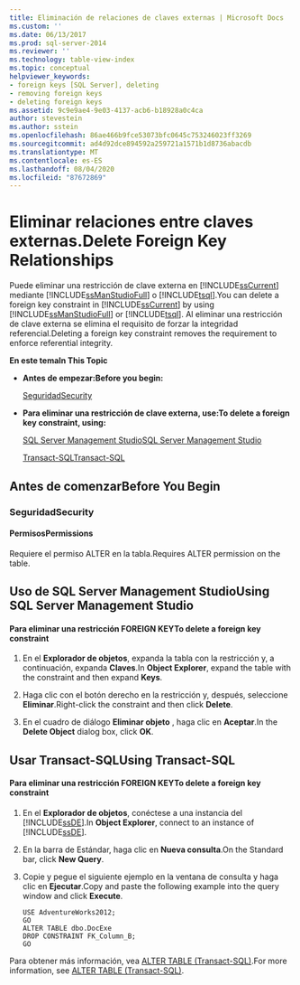```yaml
---
title: Eliminación de relaciones de claves externas | Microsoft Docs
ms.custom: ''
ms.date: 06/13/2017
ms.prod: sql-server-2014
ms.reviewer: ''
ms.technology: table-view-index
ms.topic: conceptual
helpviewer_keywords:
- foreign keys [SQL Server], deleting
- removing foreign keys
- deleting foreign keys
ms.assetid: 9c9e9ae4-9e03-4137-acb6-b18928a0c4ca
author: stevestein
ms.author: sstein
ms.openlocfilehash: 86ae466b9fce53073bfc0645c753246023ff3269
ms.sourcegitcommit: ad4d92dce894592a259721a1571b1d8736abacdb
ms.translationtype: MT
ms.contentlocale: es-ES
ms.lasthandoff: 08/04/2020
ms.locfileid: "87672869"
---
```

# <a name="delete-foreign-key-relationships"></a><span data-ttu-id="4b72e-102">Eliminar relaciones entre claves externas.</span><span class="sxs-lookup"><span data-stu-id="4b72e-102">Delete Foreign Key Relationships</span></span>
  <span data-ttu-id="4b72e-103">Puede eliminar una restricción de clave externa en [!INCLUDE[ssCurrent](../../includes/sscurrent-md.md)] mediante [!INCLUDE[ssManStudioFull](../../includes/ssmanstudiofull-md.md)] o [!INCLUDE[tsql](../../includes/tsql-md.md)].</span><span class="sxs-lookup"><span data-stu-id="4b72e-103">You can delete a foreign key constraint in [!INCLUDE[ssCurrent](../../includes/sscurrent-md.md)] by using [!INCLUDE[ssManStudioFull](../../includes/ssmanstudiofull-md.md)] or [!INCLUDE[tsql](../../includes/tsql-md.md)].</span></span> <span data-ttu-id="4b72e-104">Al eliminar una restricción de clave externa se elimina el requisito de forzar la integridad referencial.</span><span class="sxs-lookup"><span data-stu-id="4b72e-104">Deleting a foreign key constraint removes the requirement to enforce referential integrity.</span></span>  
  
 <span data-ttu-id="4b72e-105">**En este tema**</span><span class="sxs-lookup"><span data-stu-id="4b72e-105">**In This Topic**</span></span>  
  
-   <span data-ttu-id="4b72e-106">**Antes de empezar:**</span><span class="sxs-lookup"><span data-stu-id="4b72e-106">**Before you begin:**</span></span>  
  
     [<span data-ttu-id="4b72e-107">Seguridad</span><span class="sxs-lookup"><span data-stu-id="4b72e-107">Security</span></span>](#Security)  
  
-   <span data-ttu-id="4b72e-108">**Para eliminar una restricción de clave externa, use:**</span><span class="sxs-lookup"><span data-stu-id="4b72e-108">**To delete a foreign key constraint, using:**</span></span>  
  
     [<span data-ttu-id="4b72e-109">SQL Server Management Studio</span><span class="sxs-lookup"><span data-stu-id="4b72e-109">SQL Server Management Studio</span></span>](#SSMSProcedure)  
  
     [<span data-ttu-id="4b72e-110">Transact-SQL</span><span class="sxs-lookup"><span data-stu-id="4b72e-110">Transact-SQL</span></span>](#TsqlProcedure)  
  
##  <a name="before-you-begin"></a><a name="BeforeYouBegin"></a> <span data-ttu-id="4b72e-111">Antes de comenzar</span><span class="sxs-lookup"><span data-stu-id="4b72e-111">Before You Begin</span></span>  
  
###  <a name="security"></a><a name="Security"></a> <span data-ttu-id="4b72e-112">Seguridad</span><span class="sxs-lookup"><span data-stu-id="4b72e-112">Security</span></span>  
  
####  <a name="permissions"></a><a name="Permissions"></a> <span data-ttu-id="4b72e-113">Permisos</span><span class="sxs-lookup"><span data-stu-id="4b72e-113">Permissions</span></span>  
 <span data-ttu-id="4b72e-114">Requiere el permiso ALTER en la tabla.</span><span class="sxs-lookup"><span data-stu-id="4b72e-114">Requires ALTER permission on the table.</span></span>  
  
##  <a name="using-sql-server-management-studio"></a><a name="SSMSProcedure"></a> <span data-ttu-id="4b72e-115">Uso de SQL Server Management Studio</span><span class="sxs-lookup"><span data-stu-id="4b72e-115">Using SQL Server Management Studio</span></span>  
  
#### <a name="to-delete-a-foreign-key-constraint"></a><span data-ttu-id="4b72e-116">Para eliminar una restricción FOREIGN KEY</span><span class="sxs-lookup"><span data-stu-id="4b72e-116">To delete a foreign key constraint</span></span>  
  
1.  <span data-ttu-id="4b72e-117">En el **Explorador de objetos**, expanda la tabla con la restricción y, a continuación, expanda **Claves**.</span><span class="sxs-lookup"><span data-stu-id="4b72e-117">In **Object Explorer**, expand the table with the constraint and then expand **Keys**.</span></span>  
  
2.  <span data-ttu-id="4b72e-118">Haga clic con el botón derecho en la restricción y, después, seleccione **Eliminar**.</span><span class="sxs-lookup"><span data-stu-id="4b72e-118">Right-click the constraint and then click **Delete**.</span></span>  
  
3.  <span data-ttu-id="4b72e-119">En el cuadro de diálogo **Eliminar objeto** , haga clic en **Aceptar**.</span><span class="sxs-lookup"><span data-stu-id="4b72e-119">In the **Delete Object** dialog box, click **OK**.</span></span>  
  
##  <a name="using-transact-sql"></a><a name="TsqlProcedure"></a> <span data-ttu-id="4b72e-120">Usar Transact-SQL</span><span class="sxs-lookup"><span data-stu-id="4b72e-120">Using Transact-SQL</span></span>  
  
#### <a name="to-delete-a-foreign-key-constraint"></a><span data-ttu-id="4b72e-121">Para eliminar una restricción FOREIGN KEY</span><span class="sxs-lookup"><span data-stu-id="4b72e-121">To delete a foreign key constraint</span></span>  
  
1.  <span data-ttu-id="4b72e-122">En el **Explorador de objetos**, conéctese a una instancia del [!INCLUDE[ssDE](../../includes/ssde-md.md)].</span><span class="sxs-lookup"><span data-stu-id="4b72e-122">In **Object Explorer**, connect to an instance of [!INCLUDE[ssDE](../../includes/ssde-md.md)].</span></span>  
  
2.  <span data-ttu-id="4b72e-123">En la barra de Estándar, haga clic en **Nueva consulta**.</span><span class="sxs-lookup"><span data-stu-id="4b72e-123">On the Standard bar, click **New Query**.</span></span>  
  
3.  <span data-ttu-id="4b72e-124">Copie y pegue el siguiente ejemplo en la ventana de consulta y haga clic en **Ejecutar**.</span><span class="sxs-lookup"><span data-stu-id="4b72e-124">Copy and paste the following example into the query window and click **Execute**.</span></span>  
  
    ```  
    USE AdventureWorks2012;  
    GO  
    ALTER TABLE dbo.DocExe   
    DROP CONSTRAINT FK_Column_B;   
    GO  
    ```  
  
 <span data-ttu-id="4b72e-125">Para obtener más información, vea [ALTER TABLE &#40;Transact-SQL&#41;](/sql/t-sql/statements/alter-table-transact-sql).</span><span class="sxs-lookup"><span data-stu-id="4b72e-125">For more information, see [ALTER TABLE &#40;Transact-SQL&#41;](/sql/t-sql/statements/alter-table-transact-sql).</span></span>  
  
  
